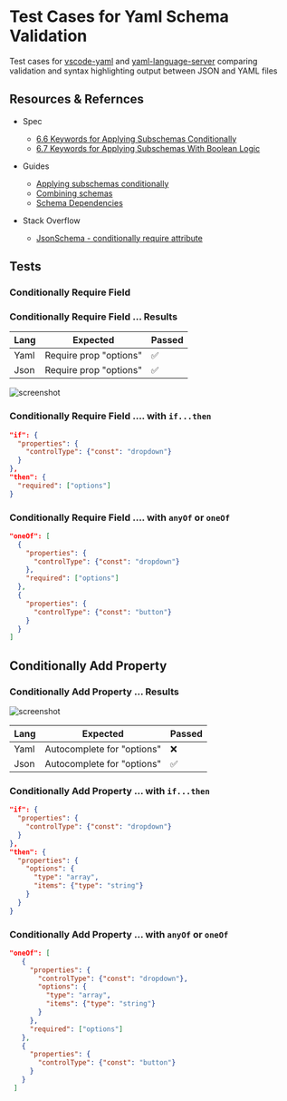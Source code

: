 # Test Cases for Yaml Schema Validation

Test cases for [vscode-yaml](https://github.com/redhat-developer/vscode-yaml) and [yaml-language-server](https://github.com/redhat-developer/yaml-language-server) comparing validation and syntax highlighting output between JSON and YAML files

## Resources & Refernces

* Spec
  * [6.6 Keywords for Applying Subschemas Conditionally](http://json-schema.org/latest/json-schema-validation.html#rfc.section.6.6)
  * [6.7 Keywords for Applying Subschemas With Boolean Logic](http://json-schema.org/latest/json-schema-validation.html#logic)

* Guides
  * [Applying subschemas conditionally](https://json-schema.org/understanding-json-schema/reference/conditionals.html)
  * [Combining schemas](https://json-schema.org/understanding-json-schema/reference/combining.html)
  * [Schema Dependencies](https://json-schema.org/understanding-json-schema/reference/object.html#schema-dependencies)

* Stack Overflow
  * [JsonSchema - conditionally require attribute](https://stackoverflow.com/a/38781027/1366033)

## Tests

### Conditionally Require Field

### Conditionally Require Field ... Results

| Lang | Expected               | Passed |
| ---- | ---------------------- | ------ |
| Yaml | Require prop "options" | ✅     |
| Json | Require prop "options" | ✅     |

![screenshot](https://i.imgur.com/p8sNT7n.png)

### Conditionally Require Field .... with  `if...then`

```json
"if": {
  "properties": {
    "controlType": {"const": "dropdown"}
  }
},
"then": {
  "required": ["options"]
}
```

### Conditionally Require Field .... with `anyOf` or `oneOf`

```json
"oneOf": [
  {
    "properties": {
      "controlType": {"const": "dropdown"}
    },
    "required": ["options"]
  },
  {
    "properties": {
      "controlType": {"const": "button"}
    }
  }
]
```

## Conditionally Add Property

### Conditionally Add Property ... Results

![screenshot](https://i.imgur.com/HmWFCjY.png)

| Lang | Expected                   | Passed |
| ---- | -------------------------- | ------ |
| Yaml | Autocomplete for "options" | ❌     |
| Json | Autocomplete for "options" | ✅     |

### Conditionally Add Property ... with  `if...then`

```json
"if": {
  "properties": {
    "controlType": {"const": "dropdown"}
  }
},
"then": {
  "properties": {
    "options": {
      "type": "array",
      "items": {"type": "string"}
    }
  }
}
```

### Conditionally Add Property ... with `anyOf` or `oneOf`

```json
"oneOf": [
   {
     "properties": {
       "controlType": {"const": "dropdown"},
       "options": {
         "type": "array",
         "items": {"type": "string"}
       }
     },
     "required": ["options"]
   },
   {
     "properties": {
       "controlType": {"const": "button"}
     }
   }
 ]
```
